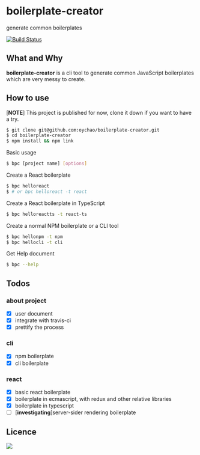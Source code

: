 # boilerplate-creator

generate common boilerplates

[![Build Status](https://travis-ci.org/oychao/boilerplate-creator.svg?branch=master)](https://travis-ci.org/oychao/boilerplate-creator)

## What and Why

**boilerplate-creator** is a cli tool to generate common JavaScript boilerplates which are very messy to create.

## How to use

[**NOTE**] This project is published for now, clone it down if you want to have a try.

```bash
$ git clone git@github.com:oychao/boilerplate-creator.git
$ cd boilerplate-creator
$ npm install && npm link
```

Basic usage

```bash
$ bpc [project name] [options]
```

Create a React boilerplate

```bash
$ bpc helloreact
$ # or bpc helloreact -t react
```

Create a React boilerplate in TypeScript

```bash
$ bpc helloreactts -t react-ts
```

Create a normal NPM boilerplate or a CLI tool

```bash
$ bpc hellonpm -t npm
$ bpc hellocli -t cli
```

Get Help document

```bash
$ bpc --help
```

## Todos

### about project

- [x] user document
- [x] integrate with travis-ci
- [x] prettify the process

### cli
- [x] npm boilerplate
- [x] cli boilerplate

### react
- [x] basic react boilerplate
- [x] boilerplate in ecmascript, with redux and other relative libraries
- [x] boilerplate in typescript
- [ ] [**investigating**]server-sider rendering boilerplate

## Licence

[![](http://www.wtfpl.net/wp-content/uploads/2012/12/wtfpl-badge-4.png)](http://www.wtfpl.net/)
